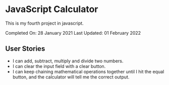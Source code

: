 # JavaScript Calculator

This is my fourth project in javascript.

Completed On: 28 January 2021 
Last Updated: 01 February 2022



## User Stories

- I can add, subtract, multiply and divide two numbers.
- I can clear the input field with a clear button.
- I can keep chaining mathematical operations together until I hit the equal button, and the calculator will tell me the correct output.

